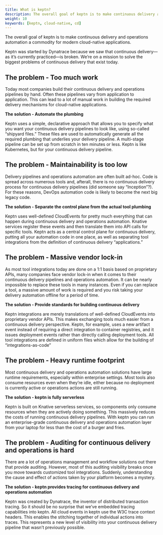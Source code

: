```yaml
---
title: What is keptn?
description: The overall goal of keptn is to make continuous delivery and operations automation a commodity for modern cloud-native applications.
weight: 10
keywords: [keptn, cloud-native, cd]
---
```


The overall goal of keptn is to make continuous delivery and operations automation a commodity for modern cloud-native applications. 

Keptn was started by Dynatrace because we saw that continuous delivery—as it’s currently practiced—is broken. We’re on a mission to solve the biggest problems of continuous delivery that exist today. 

## The problem - Too much work 

Today most companies build their continuous delivery and operations pipelines by hand. Often these pipelines vary from application to application. This can lead to a lot of manual work in building the required delivery mechanisms for cloud-native applications. 

**The solution - Automate the plumbing**

Keptn uses a simple, declarative approach that allows you to specify what you want your continuous delivery pipelines to look like, using so-called “shipyard files.” These files are used to automatically generate all the required plumbing that underlies your delivery pipeline. A multi-stage pipeline can be set up from scratch in ten minutes or less. Keptn is like Kubernetes, but for your continuous delivery pipeline.

## The problem - Maintainability is too low

Delivery pipelines and operations automation are often built ad-hoc. Code is spread across numerous tools and, afterall, there is no continuous delivery process for continuous delivery pipelines (did someone say “Inception”?). For these reasons, DevOps automation code is likely to become the next big legacy code.

**The solution - Separate the control plane from the actual tool plumbing**

Keptn uses well-defined CloudEvents for pretty much everything that can happen during continuous delivery and operations automation. Knative services register these events and then translate them into API calls for specific tools. Keptn acts as a central control plane for continuous delivery, putting all your automation code in one place, as well as separating tool integrations from the definition of continuous delivery “applications.”

## The problem - Massive vendor lock-in

As most tool integrations today are done on a 1:1 basis based on proprietary APIs, many companies face vendor lock-in when it comes to their continuous delivery pipelines and operations automation. It can be nearly impossible to replace these tools in many instances. Even if you can replace a tool, a massive amount of work is required and you risk taking your delivery automation offline for a period of time. 

**The solution - Provide standards for building continuous delivery**

Keptn integrations are merely translations of well-defined CloudEvents into proprietary vendor APIs. This makes exchanging tools much easier from a continuous delivery perspective. Keptn, for example, uses a new artifact event instead of requiring a direct integration to container registries, and it issues deployment events rather than directly calling deployment tools. All tool integrations are defined in uniform files which allow for the building of “integrations-as-code”

## The problem - Heavy runtime footprint

Most continuous delivery and operations automation solutions have large runtime requirements, especially within enterprise settings. Most tools also consume resources even when they’re idle, either because no deployment is currently active or operations actions are still running.

**The solution - keptn is fully serverless**

Keptn is built on Knative serverless services, so components only consume resources when they are actively doing something. This massively reduces the costs of running continuous delivery pipelines. With keptn you can run an enterprise-grade continuous delivery and operations automation layer from your laptop for less than the cost of a burger and fries.

## The problem - Auditing for continuous delivery and operations is hard

There are a lot of operations management and workflow solutions out there that provide auditing. However, most of this auditing visibility breaks once you move towards customized tool integrations. Suddenly, understanding the cause and effect of actions taken by your platform becomes a mystery. 

**The solution - keptn provides tracing for continuous delivery and operations automation**

Keptn was created by Dynatrace, the inventor of distributed transaction tracing. So it should be no surprise that we’ve embedded tracing capabilities into keptn. All cloud events in keptn use the W3C trace context headers. This enables the stitching together of individual actions into traces. This represents a new level of visibility into your continuous delivery pipeline that wasn’t previously possible.
